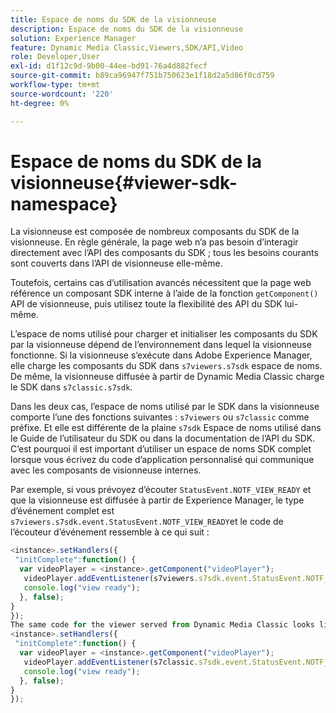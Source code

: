 ```yaml
---
title: Espace de noms du SDK de la visionneuse
description: Espace de noms du SDK de la visionneuse
solution: Experience Manager
feature: Dynamic Media Classic,Viewers,SDK/API,Video
role: Developer,User
exl-id: d1f12c9d-9b00-44ee-bd91-76a4d882fecf
source-git-commit: b89ca96947f751b750623e1f18d2a5d86f0cd759
workflow-type: tm+mt
source-wordcount: '220'
ht-degree: 0%

---
```


# Espace de noms du SDK de la visionneuse{#viewer-sdk-namespace}

La visionneuse est composée de nombreux composants du SDK de la visionneuse. En règle générale, la page web n’a pas besoin d’interagir directement avec l’API des composants du SDK ; tous les besoins courants sont couverts dans l’API de visionneuse elle-même.

Toutefois, certains cas d’utilisation avancés nécessitent que la page web référence un composant SDK interne à l’aide de la fonction `getComponent()` API de visionneuse, puis utilisez toute la flexibilité des API du SDK lui-même.

L’espace de noms utilisé pour charger et initialiser les composants du SDK par la visionneuse dépend de l’environnement dans lequel la visionneuse fonctionne. Si la visionneuse s’exécute dans Adobe Experience Manager, elle charge les composants du SDK dans `s7viewers.s7sdk` espace de noms. De même, la visionneuse diffusée à partir de Dynamic Media Classic charge le SDK dans `s7classic.s7sdk`.

Dans les deux cas, l’espace de noms utilisé par le SDK dans la visionneuse comporte l’une des fonctions suivantes : `s7viewers` ou `s7classic` comme préfixe. Et elle est différente de la plaine `s7sdk` Espace de noms utilisé dans le Guide de l’utilisateur du SDK ou dans la documentation de l’API du SDK. C’est pourquoi il est important d’utiliser un espace de noms SDK complet lorsque vous écrivez du code d’application personnalisé qui communique avec les composants de visionneuse internes.

Par exemple, si vous prévoyez d’écouter `StatusEvent.NOTF_VIEW_READY` et que la visionneuse est diffusée à partir de Experience Manager, le type d’événement complet est `s7viewers.s7sdk.event.StatusEvent.NOTF_VIEW_READY`et le code de l’écouteur d’événement ressemble à ce qui suit :

```javascript {.line-numbers}
<instance>.setHandlers({ 
 "initComplete":function() { 
  var videoPlayer = <instance>.getComponent("videoPlayer"); 
   videoPlayer.addEventListener(s7viewers.s7sdk.event.StatusEvent.NOTF_VIEW_READY, function(e) { 
   console.log("view ready"); 
  }, false); 
} 
}); 
The same code for the viewer served from Dynamic Media Classic looks like the following: 
<instance>.setHandlers({ 
 "initComplete":function() { 
  var videoPlayer = <instance>.getComponent("videoPlayer"); 
   videoPlayer.addEventListener(s7classic.s7sdk.event.StatusEvent.NOTF_VIEW_READY, function(e) { 
   console.log("view ready"); 
  }, false); 
} 
});
```
